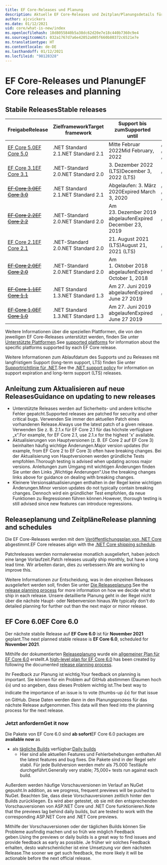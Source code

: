 ```yaml
---
title: EF Core-Releases und Planung
description: Aktuelle EF Core-Releases und Zeitplan/Planungsdetails für künftige Releases
author: ajcvickers
ms.date: 01/12/2021
uid: core/what-is-new/index
ms.openlocfilehash: 18d8055840b5a38dc62d20e7e18c440b7360c9e4
ms.sourcegitcommit: 032a1767d7a6e42052a005f660b80372c6521e7e
ms.translationtype: HT
ms.contentlocale: de-DE
ms.lasthandoff: 01/12/2021
ms.locfileid: "98128328"
---
```

# <a name="ef-core-releases-and-planning"></a><span data-ttu-id="fab4a-103">EF Core-Releases und Planung</span><span class="sxs-lookup"><span data-stu-id="fab4a-103">EF Core releases and planning</span></span>

## <a name="stable-releases"></a><span data-ttu-id="fab4a-104">Stabile Releases</span><span class="sxs-lookup"><span data-stu-id="fab4a-104">Stable releases</span></span>

| <span data-ttu-id="fab4a-105">Freigabe</span><span class="sxs-lookup"><span data-stu-id="fab4a-105">Release</span></span> | <span data-ttu-id="fab4a-106">Zielframework</span><span class="sxs-lookup"><span data-stu-id="fab4a-106">Target framework</span></span> | <span data-ttu-id="fab4a-107">Support bis zum</span><span class="sxs-lookup"><span data-stu-id="fab4a-107">Supported until</span></span> | <span data-ttu-id="fab4a-108">Links</span><span class="sxs-lookup"><span data-stu-id="fab4a-108">Links</span></span>
|:--------|------------------|-----------------|------
| [<span data-ttu-id="fab4a-109">EF Core 5.0</span><span class="sxs-lookup"><span data-stu-id="fab4a-109">EF Core 5.0</span></span>](https://www.nuget.org/packages/Microsoft.EntityFrameworkCore) | <span data-ttu-id="fab4a-110">.NET Standard 2.1</span><span class="sxs-lookup"><span data-stu-id="fab4a-110">.NET Standard 2.1</span></span> | <span data-ttu-id="fab4a-111">Mitte Februar 2022</span><span class="sxs-lookup"><span data-stu-id="fab4a-111">Mid February, 2022</span></span> | <span data-ttu-id="fab4a-112">[Ankündigung](https://devblogs.microsoft.com/dotnet/announcing-the-release-of-ef-core-5-0/) / [Wichtige Änderungen](xref:core/what-is-new/ef-core-5.0/breaking-changes)</span><span class="sxs-lookup"><span data-stu-id="fab4a-112">[Announcement](https://devblogs.microsoft.com/dotnet/announcing-the-release-of-ef-core-5-0/) / [Breaking changes](xref:core/what-is-new/ef-core-5.0/breaking-changes)</span></span>
| [<span data-ttu-id="fab4a-113">EF Core 3.1</span><span class="sxs-lookup"><span data-stu-id="fab4a-113">EF Core 3.1</span></span>](https://www.nuget.org/packages/Microsoft.EntityFrameworkCore/3.1.10) | <span data-ttu-id="fab4a-114">.NET-Standard 2.0</span><span class="sxs-lookup"><span data-stu-id="fab4a-114">.NET Standard 2.0</span></span> | <span data-ttu-id="fab4a-115">3\. Dezember 2022 (LTS)</span><span class="sxs-lookup"><span data-stu-id="fab4a-115">December 3, 2022 (LTS)</span></span> | [<span data-ttu-id="fab4a-116">Ankündigung</span><span class="sxs-lookup"><span data-stu-id="fab4a-116">Announcement</span></span>](https://devblogs.microsoft.com/dotnet/announcing-entity-framework-core-3-1-and-entity-framework-6-4/)
| <span data-ttu-id="fab4a-117">~~[EF Core 3.0](https://www.nuget.org/packages/Microsoft.EntityFrameworkCore/3.0.3)~~</span><span class="sxs-lookup"><span data-stu-id="fab4a-117">~~[EF Core 3.0](https://www.nuget.org/packages/Microsoft.EntityFrameworkCore/3.0.3)~~</span></span> | <span data-ttu-id="fab4a-118">.NET Standard 2.1</span><span class="sxs-lookup"><span data-stu-id="fab4a-118">.NET Standard 2.1</span></span> | <span data-ttu-id="fab4a-119">Abgelaufen: 3. März 2020</span><span class="sxs-lookup"><span data-stu-id="fab4a-119">Expired March 3, 2020</span></span> | <span data-ttu-id="fab4a-120">[Ankündigung](https://devblogs.microsoft.com/dotnet/announcing-ef-core-3-0-and-ef-6-3-general-availability/) / [Wichtige Änderungen](xref:core/what-is-new/ef-core-3.x/breaking-changes)</span><span class="sxs-lookup"><span data-stu-id="fab4a-120">[Announcement](https://devblogs.microsoft.com/dotnet/announcing-ef-core-3-0-and-ef-6-3-general-availability/) / [Breaking changes](xref:core/what-is-new/ef-core-3.x/breaking-changes)</span></span>
| <span data-ttu-id="fab4a-121">~~[EF Core 2.2](https://www.nuget.org/packages/Microsoft.EntityFrameworkCore/2.2.6)~~</span><span class="sxs-lookup"><span data-stu-id="fab4a-121">~~[EF Core 2.2](https://www.nuget.org/packages/Microsoft.EntityFrameworkCore/2.2.6)~~</span></span> | <span data-ttu-id="fab4a-122">.NET-Standard 2.0</span><span class="sxs-lookup"><span data-stu-id="fab4a-122">.NET Standard 2.0</span></span> | <span data-ttu-id="fab4a-123">Am 23. Dezember 2019 abgelaufen</span><span class="sxs-lookup"><span data-stu-id="fab4a-123">Expired December 23, 2019</span></span> | [<span data-ttu-id="fab4a-124">Ankündigung</span><span class="sxs-lookup"><span data-stu-id="fab4a-124">Announcement</span></span>](https://devblogs.microsoft.com/dotnet/announcing-entity-framework-core-2-2/)
| [<span data-ttu-id="fab4a-125">EF Core 2.1</span><span class="sxs-lookup"><span data-stu-id="fab4a-125">EF Core 2.1</span></span>](https://www.nuget.org/packages/Microsoft.EntityFrameworkCore/2.1.14) | <span data-ttu-id="fab4a-126">.NET-Standard 2.0</span><span class="sxs-lookup"><span data-stu-id="fab4a-126">.NET Standard 2.0</span></span> | <span data-ttu-id="fab4a-127">21. August 2021 (LTS)</span><span class="sxs-lookup"><span data-stu-id="fab4a-127">August 21, 2021 (LTS)</span></span> | [<span data-ttu-id="fab4a-128">Ankündigung</span><span class="sxs-lookup"><span data-stu-id="fab4a-128">Announcement</span></span>](https://devblogs.microsoft.com/dotnet/announcing-entity-framework-core-2-1/)
| <span data-ttu-id="fab4a-129">~~[EF Core 2.0](https://www.nuget.org/packages/Microsoft.EntityFrameworkCore/2.0.3)~~</span><span class="sxs-lookup"><span data-stu-id="fab4a-129">~~[EF Core 2.0](https://www.nuget.org/packages/Microsoft.EntityFrameworkCore/2.0.3)~~</span></span> | <span data-ttu-id="fab4a-130">.NET-Standard 2.0</span><span class="sxs-lookup"><span data-stu-id="fab4a-130">.NET Standard 2.0</span></span> | <span data-ttu-id="fab4a-131">Am 1. Oktober 2018 abgelaufen</span><span class="sxs-lookup"><span data-stu-id="fab4a-131">Expired October 1, 2018</span></span> | [<span data-ttu-id="fab4a-132">Ankündigung</span><span class="sxs-lookup"><span data-stu-id="fab4a-132">Announcement</span></span>](https://devblogs.microsoft.com/dotnet/announcing-entity-framework-core-2-0/)
| <span data-ttu-id="fab4a-133">~~[EF Core 1.1](https://www.nuget.org/packages/Microsoft.EntityFrameworkCore/1.1.6)~~</span><span class="sxs-lookup"><span data-stu-id="fab4a-133">~~[EF Core 1.1](https://www.nuget.org/packages/Microsoft.EntityFrameworkCore/1.1.6)~~</span></span> | <span data-ttu-id="fab4a-134">.NET Standard 1.3</span><span class="sxs-lookup"><span data-stu-id="fab4a-134">.NET Standard 1.3</span></span> | <span data-ttu-id="fab4a-135">Am 27. Juni 2019 abgelaufen</span><span class="sxs-lookup"><span data-stu-id="fab4a-135">Expired June 27 2019</span></span> | [<span data-ttu-id="fab4a-136">Ankündigung</span><span class="sxs-lookup"><span data-stu-id="fab4a-136">Announcement</span></span>](https://devblogs.microsoft.com/dotnet/announcing-entity-framework-core-1-1/)
| <span data-ttu-id="fab4a-137">~~[EF Core 1.0](https://www.nuget.org/packages/Microsoft.EntityFrameworkCore/1.0.6)~~</span><span class="sxs-lookup"><span data-stu-id="fab4a-137">~~[EF Core 1.0](https://www.nuget.org/packages/Microsoft.EntityFrameworkCore/1.0.6)~~</span></span> | <span data-ttu-id="fab4a-138">.NET Standard 1.3</span><span class="sxs-lookup"><span data-stu-id="fab4a-138">.NET Standard 1.3</span></span> | <span data-ttu-id="fab4a-139">Am 27. Juni 2019 abgelaufen</span><span class="sxs-lookup"><span data-stu-id="fab4a-139">Expired June 27 2019</span></span> | [<span data-ttu-id="fab4a-140">Ankündigung</span><span class="sxs-lookup"><span data-stu-id="fab4a-140">Announcement</span></span>](https://devblogs.microsoft.com/dotnet/entity-framework-core-1-0-0-available/)

<span data-ttu-id="fab4a-141">Weitere Informationen über die speziellen Plattformen, die von den jeweiligen EF Core-Releases unterstützt werden, finden Sie unter [Unterstützte Plattformen](xref:core/miscellaneous/platforms).</span><span class="sxs-lookup"><span data-stu-id="fab4a-141">See [supported platforms](xref:core/miscellaneous/platforms) for information about the specific platforms supported by each EF Core release.</span></span>

<span data-ttu-id="fab4a-142">Weitere Informationen zum Ablaufdatum des Supports und zu Releases mit langfristigem Support (long-term support, LTS) finden Sie unter [Supportrichtlinie für .NET](https://dotnet.microsoft.com/platform/support/policy/dotnet-core).</span><span class="sxs-lookup"><span data-stu-id="fab4a-142">See the [.NET support policy](https://dotnet.microsoft.com/platform/support/policy/dotnet-core) for information on support expiration and long-term support (LTS) releases.</span></span>

## <a name="guidance-on-updating-to-new-releases"></a><span data-ttu-id="fab4a-143">Anleitung zum Aktualisieren auf neue Releases</span><span class="sxs-lookup"><span data-stu-id="fab4a-143">Guidance on updating to new releases</span></span>

* <span data-ttu-id="fab4a-144">Unterstützte Releases werden auf Sicherheits- und andere kritische Fehler gepatcht.</span><span class="sxs-lookup"><span data-stu-id="fab4a-144">Supported releases are patched for security and other critical bugs.</span></span> <span data-ttu-id="fab4a-145">Verwenden Sie immer den aktuellen Patch eines vorhandenen Release.</span><span class="sxs-lookup"><span data-stu-id="fab4a-145">Always use the latest patch of a given release.</span></span> <span data-ttu-id="fab4a-146">Verwenden Sie z. B. 2.1.x für EF Core 2.1 für das höchste verfügbare „x“.</span><span class="sxs-lookup"><span data-stu-id="fab4a-146">For example, for EF Core 2.1, use 2.1.x for the highest 'x' available.</span></span>
* <span data-ttu-id="fab4a-147">Aktualisierungen von Hauptversionen (z. B. EF Core 2 auf EF Core 3) beinhalten häufig wichtige Änderungen.</span><span class="sxs-lookup"><span data-stu-id="fab4a-147">Major version updates (for example, from EF Core 2 to EF Core 3) often have breaking changes.</span></span> <span data-ttu-id="fab4a-148">Bei der Aktualisierung von Hauptversionen werden gründliche Tests empfohlen.</span><span class="sxs-lookup"><span data-stu-id="fab4a-148">Thorough testing is advised when updating across major versions.</span></span> <span data-ttu-id="fab4a-149">Anleitungen zum Umgang mit wichtigen Änderungen finden Sie unter den Links „Wichtige Änderungen“.</span><span class="sxs-lookup"><span data-stu-id="fab4a-149">Use the breaking changes links above for guidance on dealing with breaking changes.</span></span>
* <span data-ttu-id="fab4a-150">Kleinere Versionsaktualisierungen enthalten in der Regel keine wichtigen Änderungen.</span><span class="sxs-lookup"><span data-stu-id="fab4a-150">Minor version updates do not typically contain breaking changes.</span></span> <span data-ttu-id="fab4a-151">Dennoch wird ein gründlicher Test empfohlen, da neue Funktionen zu Regressionen führen können.</span><span class="sxs-lookup"><span data-stu-id="fab4a-151">However, thorough testing is still advised since new features can introduce regressions.</span></span>

## <a name="release-planning-and-schedules"></a><span data-ttu-id="fab4a-152">Releaseplanung und Zeitpläne</span><span class="sxs-lookup"><span data-stu-id="fab4a-152">Release planning and schedules</span></span>

<span data-ttu-id="fab4a-153">Die EF Core-Releases werden mit dem [Veröffentlichungsplan von .NET Core](https://github.com/dotnet/core/blob/master/roadmap.md) abgestimmt.</span><span class="sxs-lookup"><span data-stu-id="fab4a-153">EF Core releases align with the [.NET Core shipping schedule](https://github.com/dotnet/core/blob/master/roadmap.md).</span></span>

<span data-ttu-id="fab4a-154">Patchreleases werden normalerweise monatlich ausgeliefert, haben jedoch eine lange Vorlaufzeit.</span><span class="sxs-lookup"><span data-stu-id="fab4a-154">Patch releases usually ship monthly, but have a long lead time.</span></span>
<span data-ttu-id="fab4a-155">Wir arbeiten daran, dies zu verbessern.</span><span class="sxs-lookup"><span data-stu-id="fab4a-155">We are working to improve this.</span></span>

<span data-ttu-id="fab4a-156">Weitere Informationen zur Entscheidung, was in den einzelnen Releases ausgeliefert werden soll, finden Sie unter [Die Releaseplanung](xref:core/what-is-new/release-planning).</span><span class="sxs-lookup"><span data-stu-id="fab4a-156">See the [release planning process](xref:core/what-is-new/release-planning) for more information on how we decide what to ship in each release.</span></span>
<span data-ttu-id="fab4a-157">Unsere detaillierte Planung geht in der Regel nicht über die nächste Haupt- oder Nebenversion hinaus.</span><span class="sxs-lookup"><span data-stu-id="fab4a-157">We typically don't do detailed planning for further out than the next major or minor release.</span></span>

## <a name="ef-core-60"></a><span data-ttu-id="fab4a-158">EF Core 6.0</span><span class="sxs-lookup"><span data-stu-id="fab4a-158">EF Core 6.0</span></span>

<span data-ttu-id="fab4a-159">Der nächste stabile Release auf **EF Core 6.0** ist für **November 2021** geplant.</span><span class="sxs-lookup"><span data-stu-id="fab4a-159">The next planned stable release is **EF Core 6.0**, scheduled for **November 2021**.</span></span>

<span data-ttu-id="fab4a-160">Mithilfe der dokumentierten [Releaseplanung](xref:core/what-is-new/release-planning) wurde ein [allgemeiner Plan für EF Core 6.0](xref:core/what-is-new/ef-core-6.0/plan) erstellt.</span><span class="sxs-lookup"><span data-stu-id="fab4a-160">A [high-level plan for EF Core 6.0](xref:core/what-is-new/ef-core-6.0/plan) has been created by following the documented [release planning process](xref:core/what-is-new/release-planning).</span></span>

<span data-ttu-id="fab4a-161">Ihr Feedback zur Planung ist wichtig.</span><span class="sxs-lookup"><span data-stu-id="fab4a-161">Your feedback on planning is important.</span></span>
<span data-ttu-id="fab4a-162">Sie können für ein Problem auf GitHub abstimmen (Daumen hoch 👍) und so angeben, dass dieses Problem wichtig ist.</span><span class="sxs-lookup"><span data-stu-id="fab4a-162">The best way to indicate the importance of an issue is to vote (thumbs-up 👍) for that issue on GitHub.</span></span>
<span data-ttu-id="fab4a-163">Diese Daten werden dann in den Planungsprozess für das nächste Release aufgenommen.</span><span class="sxs-lookup"><span data-stu-id="fab4a-163">This data will then feed into the planning process for the next release.</span></span>

### <a name="get-it-now"></a><span data-ttu-id="fab4a-164">Jetzt anfordern</span><span class="sxs-lookup"><span data-stu-id="fab4a-164">Get it now</span></span>

<span data-ttu-id="fab4a-165">Die Pakete von EF Core 6.0 sind **ab sofort**</span><span class="sxs-lookup"><span data-stu-id="fab4a-165">EF Core 6.0 packages are **available now** as</span></span>

* <span data-ttu-id="fab4a-166">als [tägliche Builds](https://github.com/dotnet/aspnetcore/blob/master/docs/DailyBuilds.md) verfügbar:</span><span class="sxs-lookup"><span data-stu-id="fab4a-166">[Daily builds](https://github.com/dotnet/aspnetcore/blob/master/docs/DailyBuilds.md)</span></span>
  * <span data-ttu-id="fab4a-167">Hier sind alle aktuellen Features und Fehlerbehebungen enthalten.</span><span class="sxs-lookup"><span data-stu-id="fab4a-167">All the latest features and bug fixes.</span></span> <span data-ttu-id="fab4a-168">Die Pakete sind in der Regel sehr stabil. Für jede Buildversion werden mehr als 75.000 Testläufe durchgeführt.</span><span class="sxs-lookup"><span data-stu-id="fab4a-168">Generally very stable; 75,000+ tests run against each build.</span></span>

<span data-ttu-id="fab4a-169">Außerdem werden häufige Vorschauversionen im Verlauf an NuGet gepusht.</span><span class="sxs-lookup"><span data-stu-id="fab4a-169">In addition, as we progress, frequent previews will be pushed to NuGet.</span></span> <span data-ttu-id="fab4a-170">Beachten Sie, dass diese Vorschauversionen zeitlich hinter den Builds zurückliegen. Es wird aber getestet, ob sie mit den entsprechenden Vorschauversionen von ASP.NET Core und .NET Core funktionieren.</span><span class="sxs-lookup"><span data-stu-id="fab4a-170">Note that the previews lag behind daily builds, but are tested to work with the corresponding ASP.NET Core and .NET Core previews.</span></span>

<span data-ttu-id="fab4a-171">Mithilfe der Vorschauversionen oder der täglichen Builds können Sie Probleme ausfindig machen und so früh wie möglich Feedback geben.</span><span class="sxs-lookup"><span data-stu-id="fab4a-171">Using the previews or daily builds is a great way to find issues and provide feedback as early as possible.</span></span>
<span data-ttu-id="fab4a-172">Je früher wir solches Feedback erhalten, desto wahrscheinlicher ist eine Umsetzung vor dem nächsten Release.</span><span class="sxs-lookup"><span data-stu-id="fab4a-172">The sooner we get such feedback, the more likely it will be actionable before the next official release.</span></span>
